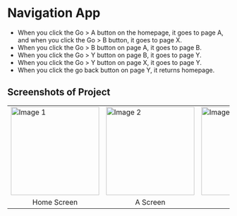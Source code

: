 # Navigation App
- When you click the Go > A button on the homepage, it goes to page A, and when you click the Go > B button, it goes to page X.
- When you click the Go > B button on page A, it goes to page B.
- When you click the Go > Y button on page B, it goes to page Y.
- When you click the Go > Y button on page X, it goes to page Y.
- When you click the go back button on page Y, it returns homepage.

## Screenshots of Project

<table>
  <tr>
    <td><img src="https://github.com/user-attachments/assets/80dc6d07-06df-4dc5-a751-e55deb8cd60e" alt="Image 1" width="200"/></td>
    <td><img src="https://github.com/user-attachments/assets/8a680c5a-9001-403b-b816-2a7564973645" alt="Image 2" width="200"/></td>
    <td><img src="https://github.com/user-attachments/assets/c3fc3f0e-910e-475e-9b1a-18fa6f1c89e4" alt="Image 3" width="200"/></td>
    <td><img src="https://github.com/user-attachments/assets/dc5730e4-7a92-4b11-8544-ba3576474e29" alt="Image 4" width="200"/></td>
    <td><img src="https://github.com/user-attachments/assets/2d384236-5535-49fd-9630-80050a6df7b1" alt="Image 5" width="200"/></td>
  </tr>
  <tr>
    <td style="text-align:center;">Home Screen</td>
    <td style="text-align:center;">A Screen</td>
    <td style="text-align:center;">B Screen</td>
    <td style="text-align:center;">X Screen</td>
    <td style="text-align:center;">Y Screen</td>
  </tr>
</table>
